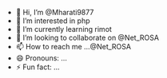- 👋 Hi, I’m @Mharati9877
- 👀 I’m interested in php
- 🌱 I’m currently learning rimot
- 💞️ I’m looking to collaborate on @Net_ROSA
- 📫 How to reach me ...@Net_ROSA
- 😄 Pronouns: ...
- ⚡ Fun fact: ...

<!---
Mharati9877/Mharati9877 is a ✨ special ✨ repository because its `README.md` (this file) appears on your GitHub profile.
You can click the Preview link to take a look at your changes.
--->
